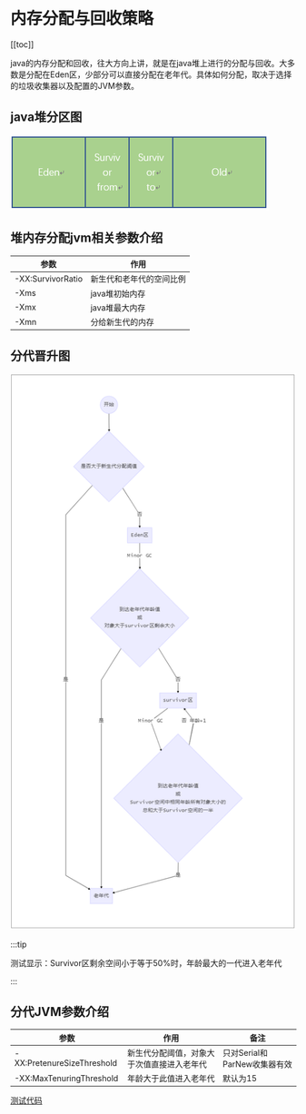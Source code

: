 # 内存分配与回收策略

[[toc]]

java的内存分配和回收，往大方向上讲，就是在java堆上进行的分配与回收。大多数是分配在Eden区，少部分可以直接分配在老年代。具体如何分配，取决于选择的垃圾收集器以及配置的JVM参数。

## java堆分区图

![java堆分区图](./pic/eden.png)

## 堆内存分配jvm相关参数介绍

| 参数              | 作用                     |
| ----------------- | ------------------------ |
| -XX:SurvivorRatio | 新生代和老年代的空间比例 |
| -Xms              | java堆初始内存           |
| -Xmx              | java堆最大内存           |
| -Xmn              | 分给新生代的内存         |

## 分代晋升图


![](./pic/ncjs.png)

:::tip

测试显示：Survivor区剩余空间小于等于50%时，年龄最大的一代进入老年代

:::

## 分代JVM参数介绍

| 参数                       | 作用                                       | 备注                         |
| -------------------------- | ------------------------------------------ | ---------------------------- |
| -XX:PretenureSizeThreshold | 新生代分配阈值，对象大于次值直接进入老年代 | 只对Serial和ParNew收集器有效 |
| -XX:MaxTenuringThreshold   | 年龄大于此值进入老年代                     | 默认为15                     |

[测试代码](https://github.com/VAS-QZ/Learning/tree/master/Jvm/)

